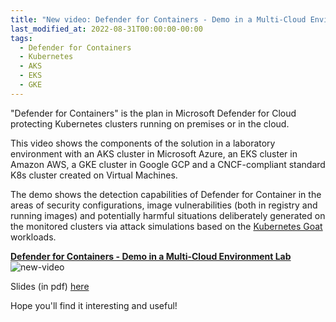 ```yaml
---
title: "New video: Defender for Containers - Demo in a Multi-Cloud Environment Lab"
last_modified_at: 2022-08-31T00:00:00-00:00
tags:
  - Defender for Containers
  - Kubernetes
  - AKS
  - EKS
  - GKE
---
```


"Defender for Containers" is the plan in Microsoft Defender for Cloud protecting Kubernetes clusters running on premises or in the cloud. 

This video shows the components of the solution in a laboratory environment with an AKS cluster in Microsoft Azure, an EKS cluster in Amazon AWS, a GKE cluster in Google GCP and a CNCF-compliant standard K8s cluster created on Virtual Machines. 

The demo shows the detection capabilities of Defender for Container in the areas of security configurations, image vulnerabilities (both in registry and running images) and potentially harmful situations deliberately generated on the monitored clusters via attack simulations based on the [Kubernetes Goat](https://madhuakula.com/kubernetes-goat/docs/) workloads.

**[Defender for Containers - Demo in a Multi-Cloud Environment Lab](https://www.youtube.com/watch?v=62_Cj6yseno)**
![new-video](https://raw.githubusercontent.com/stefanpems/stefanpems.github.io/master/assets/2022-08-31-Video%20-%20Defender%20for%20Containers%20-%20Demo%20in%20a%20Multi-Cloud%20Environment%20Lab/thumbnail.png)

Slides (in pdf) [here](https://raw.githubusercontent.com/stefanpems/stefanpems.github.io/master/assets/2022-08-31-Video%20-%20Defender%20for%20Containers%20-%20Demo%20in%20a%20Multi-Cloud%20Environment%20Lab/slides.pdf)

Hope you'll find it interesting and useful!